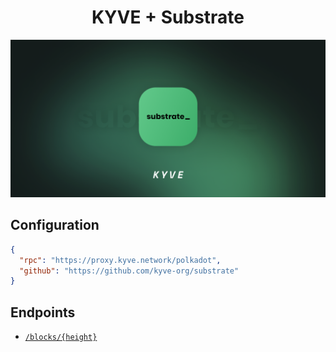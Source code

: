<!--suppress HtmlDeprecatedAttribute -->

<div align="center">
  <h1>KYVE + Substrate</h1>
</div>

![banner](https://github.com/kyve-org/assets/raw/main/banners/Substrate.png)

## Configuration

```json
{
  "rpc": "https://proxy.kyve.network/polkadot",
  "github": "https://github.com/kyve-org/substrate"
}
```

## Endpoints

- [`/blocks/{height}`](https://paritytech.github.io/substrate-api-sidecar/dist)
